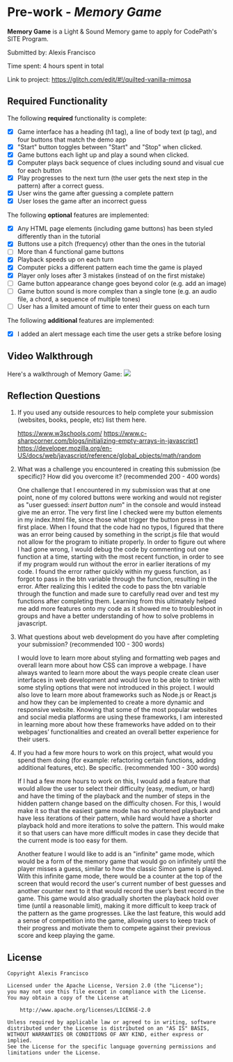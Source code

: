 # Pre-work - _Memory Game_

**Memory Game** is a Light & Sound Memory game to apply for CodePath's SITE Program.

Submitted by: Alexis Francisco

Time spent: 4 hours spent in total

Link to project: https://glitch.com/edit/#!/quilted-vanilla-mimosa

## Required Functionality

The following **required** functionality is complete:

- [x] Game interface has a heading (h1 tag), a line of body text (p tag), and four buttons that match the demo app
- [x] "Start" button toggles between "Start" and "Stop" when clicked.
- [x] Game buttons each light up and play a sound when clicked.
- [x] Computer plays back sequence of clues including sound and visual cue for each button
- [x] Play progresses to the next turn (the user gets the next step in the pattern) after a correct guess.
- [x] User wins the game after guessing a complete pattern
- [x] User loses the game after an incorrect guess

The following **optional** features are implemented:

- [x] Any HTML page elements (including game buttons) has been styled differently than in the tutorial
- [x] Buttons use a pitch (frequency) other than the ones in the tutorial
- [ ] More than 4 functional game buttons
- [x] Playback speeds up on each turn
- [x] Computer picks a different pattern each time the game is played
- [x] Player only loses after 3 mistakes (instead of on the first mistake)
- [ ] Game button appearance change goes beyond color (e.g. add an image)
- [ ] Game button sound is more complex than a single tone (e.g. an audio file, a chord, a sequence of multiple tones)
- [ ] User has a limited amount of time to enter their guess on each turn

The following **additional** features are implemented:

- [x] I added an alert message each time the user gets a strike before losing

## Video Walkthrough

Here's a walkthrough of Memory Game:
![](http://g.recordit.co/MnAXSKPrbv.gif)
## Reflection Questions

1. If you used any outside resources to help complete your submission (websites, books, people, etc) list them here.

   https://www.w3schools.com/
   https://www.c-sharpcorner.com/blogs/initializing-empty-arrays-in-javascript1
   https://developer.mozilla.org/en-US/docs/web/javascript/reference/global_objects/math/random

2. What was a challenge you encountered in creating this submission (be specific)? How did you overcome it? (recommended 200 - 400 words)

   One challenge that I encountered in my submission was that at one point, none of my colored buttons were working and would not register as "user guessed: _insert button num_" in the console and would instead give me an error. The very first line I checked were my button elements in my index.html file, since those what trigger the button press in the first place. When I found that the code had no typos, I figured that there was an error being caused by something in the script.js file that would not allow for the program to initiate properly. In order to figure out where I had gone wrong, I would debug the code by commenting out one function at a time, starting with the most recent function, in order to see if my program would run without the error in earlier iterations of my code. I found the error rather quickly within my guess function, as I forgot to pass in the btn variable through the function, resulting in the error. After realizing this I edited the code to pass the btn variable through the function and made sure to carefully read over and test my functions after completing them. Learning from this ultimately helped me add more features onto my code as it showed me to troubleshoot in groups and have a better understanding of how to solve problems in javascript.

3. What questions about web development do you have after completing your submission? (recommended 100 - 300 words)

   I would love to learn more about styling and formatting web pages and overall learn more about how CSS can improve a webpage. I have always wanted to learn more about the ways people create clean user interfaces in web development and would love to be able to tinker with some styling options that were not introduced in this project. I would also love to learn more about frameworks such as Node.js or React.js and how they can be implemented to create a more dynamic and responsive website. Knowing that some of the most popular websites and social media platforms are using these frameworks, I am interested in learning more about how these frameworks have added on to their webpages’ functionalities and created an overall better experience for their users. 

4. If you had a few more hours to work on this project, what would you spend them doing (for example: refactoring certain functions, adding additional features, etc). Be specific. (recommended 100 - 300 words)

   If I had a few more hours to work on this, I would add a feature that would allow the user to select their difficulty (easy, medium, or hard) and have the timing of the playback and the number of steps in the hidden pattern change based on the difficulty chosen. For this, I would make it so that the easiest game mode has no shortened playback and have less iterations of their pattern, while hard would have a shorter playback hold and more iterations to solve the pattern. This would make it so that users can have more difficult modes in case they decide that the current mode is too easy for them.

   Another feature I would like to add is an "infinite" game mode, which would be a form of the memory game that would go on infinitely until the player misses a guess, similar to how the classic Simon game is played. With this infinite game mode, there would be a counter at the top of the screen that would record the user's current number of best guesses and another counter next to it that would record the user’s best record in the game. This game would also gradually shorten the playback hold over time (until a reasonable limit), making it more difficult to keep track of the pattern as the game progresses. Like the last feature, this would add a sense of competition into the game, allowing users to keep track of their progress and motivate them to compete against their previous score and keep playing the game.

## License

    Copyright Alexis Francisco

    Licensed under the Apache License, Version 2.0 (the "License");
    you may not use this file except in compliance with the License.
    You may obtain a copy of the License at

        http://www.apache.org/licenses/LICENSE-2.0

    Unless required by applicable law or agreed to in writing, software
    distributed under the License is distributed on an "AS IS" BASIS,
    WITHOUT WARRANTIES OR CONDITIONS OF ANY KIND, either express or implied.
    See the License for the specific language governing permissions and
    limitations under the License.
